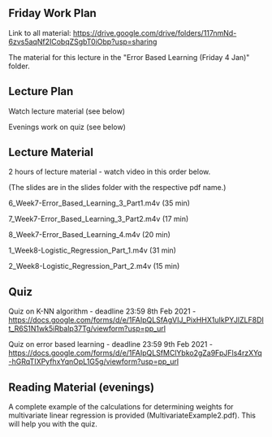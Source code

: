Friday Work Plan
----------------

Link to all material: https://drive.google.com/drive/folders/117nmNd-6zvs5aqNf2ICobqZSgbT0iObp?usp=sharing

The material for this lecture in the "Error Based Learning (Friday 4 Jan)" folder.

Lecture Plan
------------

Watch lecture material (see below)

Evenings work on quiz (see below)

Lecture Material
----------------
2 hours of lecture material - watch video in this order below.

(The slides are in the slides folder with the respective pdf name.)

6_Week7-Error_Based_Learning_3_Part1.m4v (35 min)

7_Week7-Error_Based_Learning_3_Part2.m4v (17 min)

8_Week7-Error_Based_Learning_4.m4v (20 min)

1_Week8-Logistic_Regression_Part_1.m4v (31 min)

2_Week8-Logistic_Regression_Part_2.m4v (15 min)

Quiz
----

Quiz on K-NN algorithm - deadline 23:59 8th Feb 2021 - https://docs.google.com/forms/d/e/1FAIpQLSfAgVIJ_PixHHX1uIkPYJlZLF8DIt_R6S1N1wk5iRbalp37Tg/viewform?usp=pp_url

Quiz on error based learning - deadline 23:59 9th Feb 2021 - https://docs.google.com/forms/d/e/1FAIpQLSfMClYbko2gZa9FpJFls4rzXYq-hGRqTIXPyfhxYqnOpL1G5g/viewform?usp=pp_url

Reading Material (evenings)
-----------------

A complete example of the calculations for determining weights for multivariate linear regression is provided (MultivariateExample2.pdf). 
This will help you with the quiz.
